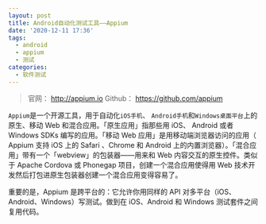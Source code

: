 ```yaml
---
layout: post
title: Android自动化测试工具——Appium
date: '2020-12-11 17:36'
tags:
  - android
  - appium
  - 测试
categories:
  - 软件测试
---
```


> 官网： http://appium.io
> Github： https://github.com/appium

`Appium`是一个开源工具，用于自动化`iOS手机`、 `Android手机`和`Windows桌面平台`上的原生、移动 Web 和混合应用。「原生应用」指那些用 iOS、 Android 或者 Windows SDKs 编写的应用。「移动 Web 应用」是用移动端浏览器访问的应用（ Appium 支持 iOS 上的 Safari 、Chrome 和 Android 上的内置浏览器）。「混合应用」带有一个「webview」的包装器——用来和 Web 内容交互的原生控件。类似于 Apache Cordova 或 Phonegap 项目，创建一个混合应用使得用 Web 技术开发然后打包进原生包装器创建一个混合应用变得容易了。

重要的是，Appium 是跨平台的：它允许你用同样的 API 对多平台（iOS、Android、Windows）写测试。做到在 iOS、Android 和 Windows 测试套件之间复用代码。

<!--more-->
